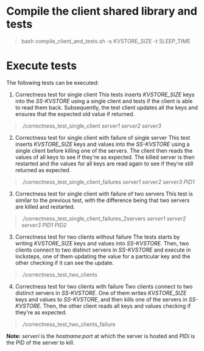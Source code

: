 # Compile the client shared library and tests
> bash compile_client_and_tests.sh -s KVSTORE_SIZE -t SLEEP_TIME

# Execute tests
The following tests can be executed:
1. Correctness test for single client
This tests inserts *KVSTORE_SIZE* keys into the *SS-KVSTORE* using a single client
and tests if the client is able to read them back. Subsequently, the test
client updates all the keys and ensures that the expected old value if returned.
  > ./correctness_test_single_client *server1* *server2* *server3*
2. Correctness test for single client with failure of single server
This test inserts *KVSTORE_SIZE* keys and values into the *SS-KVSTORE* using
a single client before killing one of the servers. The client then reads the
values of all keys to see if they're as expected. The killed server is then
restarted and the values for all keys are read again to see if they're still
returned as expected.
  > ./correctness_test_single_client_failures *server1* *server2* *server3* *PID1*
3. Correctness test for single client with failure of two servers
This test is similar to the previous test, with the difference being that two
servers are killed and restarted.
  > ./correctness_test_single_client_failures_2servers *server1* *server2* *server3* *PID1* *PID2*
3. Correctness test for two clients without failure
The tests starts by writing *KVSTORE_SIZE* keys and values into *SS-KVSTORE*.
Then, two clients connect to two distinct servers in *SS-KVSTORE* and execute in locksteps, one of them updating the value for
a particular key and the other checking if it can see the update.
  > ./correctness_test_two_clients
4. Correctness test for two clients with failure
Two clients connect to two distinct servers in *SS-KVSTORE*. One of them
writes *KVSTORE_SIZE* keys and values to *SS-KVSTORE*, and then kills one of
the servers in *SS-KVSTORE*. Then, the other client reads all keys and values
checking if they're as expected.
  > ./correctness_test_two_clients_failure

**Note:** *serveri* is the *hostname:port* at which the server is hosted and
*PIDi* is the PID of the server to kill.
